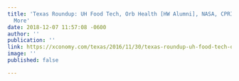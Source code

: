 ```yaml
---
title: 'Texas Roundup: UH Food Tech, Orb Health [HW Alumni], NASA, CPRIT Grants, &
  More'
date: 2018-12-07 11:57:08 -0600
author: ''
publication: ''
link: https://xconomy.com/texas/2016/11/30/texas-roundup-uh-food-tech-orb-health-nasa-cprit-grants-more/
image: ''
published: false

---
```

